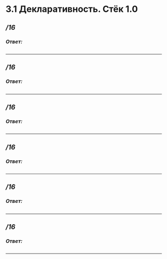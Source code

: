 # 3.1 Декларативность. Стёк 1.0
## _/16_



### ___Ответ:___

```c

```

---

## _/16_



### ___Ответ:___

```c

```

---

## _/16_



### ___Ответ:___

```c

```

---

## _/16_



### ___Ответ:___

```c

```

---

## _/16_



### ___Ответ:___

```c

```

---

## _/16_



### ___Ответ:___

```c

```

---